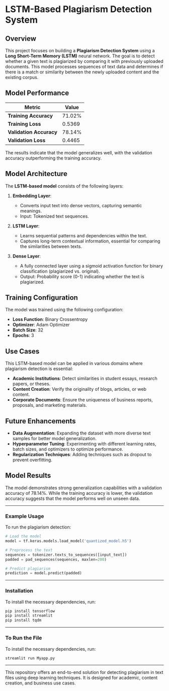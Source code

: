 
# LSTM-Based Plagiarism Detection System

## Overview

This project focuses on building a **Plagiarism Detection System** using a **Long Short-Term Memory (LSTM)** neural network. The goal is to detect whether a given text is plagiarized by comparing it with previously uploaded documents. This model processes sequences of text data and determines if there is a match or similarity between the newly uploaded content and the existing corpus.

## Model Performance

| Metric               | Value   |
|----------------------|---------|
| **Training Accuracy** | 71.02%  |
| **Training Loss**     | 0.5369  |
| **Validation Accuracy**| 78.14% |
| **Validation Loss**   | 0.4465  |

The results indicate that the model generalizes well, with the validation accuracy outperforming the training accuracy.

## Model Architecture

The **LSTM-based model** consists of the following layers:

1. **Embedding Layer**:
   - Converts input text into dense vectors, capturing semantic meanings.
   - Input: Tokenized text sequences.
   
2. **LSTM Layer**:
   - Learns sequential patterns and dependencies within the text.
   - Captures long-term contextual information, essential for comparing the similarities between texts.
   
3. **Dense Layer**:
   - A fully connected layer using a sigmoid activation function for binary classification (plagiarized vs. original).
   - Output: Probability score (0-1) indicating whether the text is plagiarized.

## Training Configuration

The model was trained using the following configuration:
- **Loss Function**: Binary Crossentropy
- **Optimizer**: Adam Optimizer
- **Batch Size**: 32
- **Epochs**: 3

## Use Cases

This LSTM-based model can be applied in various domains where plagiarism detection is essential:

- **Academic Institutions**: Detect similarities in student essays, research papers, or theses.
- **Content Creation**: Verify the originality of blogs, articles, or web content.
- **Corporate Documents**: Ensure the uniqueness of business reports, proposals, and marketing materials.

## Future Enhancements

- **Data Augmentation**: Expanding the dataset with more diverse text samples for better model generalization.
- **Hyperparameter Tuning**: Experimenting with different learning rates, batch sizes, and optimizers to optimize performance.
- **Regularization Techniques**: Adding techniques such as dropout to prevent overfitting.
  
## Model Results

The model demonstrates strong generalization capabilities with a validation accuracy of 78.14%. While the training accuracy is lower, the validation accuracy suggests that the model performs well on unseen data.

---

### Example Usage

To run the plagiarism detection:

```python
# Load the model
model = tf.keras.models.load_model('quantized_model.h5')

# Preprocess the text
sequences = tokenizer.texts_to_sequences([input_text])
padded = pad_sequences(sequences, maxlen=200)

# Predict plagiarism
prediction = model.predict(padded)
```

---

### Installation

To install the necessary dependencies, run:

```bash
pip install tensorflow
pip install streamlit
pip install tqdm
```

---
###  To Run the File

To install the necessary dependencies, run:

```bash
streamlit run Myapp.py
```

---

This repository offers an end-to-end solution for detecting plagiarism in text files using deep learning techniques. It is designed for academic, content creation, and business use cases.

#

